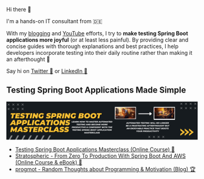 Hi there 👋

I'm a hands-on IT consultant from 🇩🇪

With my [blogging](https://rieckpil.de) and [YouTube](https://www.youtube.com/c/rieckpil) efforts, I try to **make testing Spring Boot applications more joyful** (or at least less painful). By providing clear and concise guides with thorough explanations and best practices, I help developers incorporate testing into their daily routine rather than making it an afterthought 🧪

Say hi on [Twitter 🐥](https://twitter.com/rieckpil) or [LinkedIn 👔](https://www.linkedin.com/in/rieckpil/)

## Testing Spring Boot Applications Made Simple

<p align="center">
  <a href="https://rieckpil.de/testing-spring-boot-applications-masterclass/?utm_source=github&utm_medium=banner&utm_campaign=rieckpil-github-profile">
    <img src="/resources/tsbam-detailed-offer-lbl.png" width="1200" alt="Testing Spring Boot Applications Demystified"/>
  </a>
</p>

- [Testing Spring Boot Applications Masterclass (Online Course) 🍃](https://rieckpil.de/testing-spring-boot-applications-masterclass/?utm_source=github&utm_medium=banner&utm_campaign=rieckpil-github-profile)
- [Stratospheric - From Zero To Production With Spring Boot And AWS (Online Course & eBook) 🚀](https://stratospheric.dev?utm_source=github&utm_medium=banner&utm_campaign=rieckpil-github-profile)
- [progmot - Random Thoughts about Programming & Motivation (Blog) 🏆](https://progmot.com?utm_source=github&utm_medium=banner&utm_campaign=rieckpil-github-profile)
